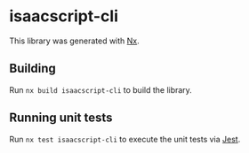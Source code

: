 # isaacscript-cli

This library was generated with [Nx](https://nx.dev).

## Building

Run `nx build isaacscript-cli` to build the library.

## Running unit tests

Run `nx test isaacscript-cli` to execute the unit tests via [Jest](https://jestjs.io).

